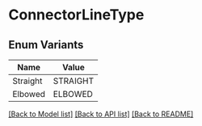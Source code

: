 # ConnectorLineType

## Enum Variants

| Name | Value |
|---- | -----|
| Straight | STRAIGHT |
| Elbowed | ELBOWED |


[[Back to Model list]](../README.md#documentation-for-models) [[Back to API list]](../README.md#documentation-for-api-endpoints) [[Back to README]](../README.md)


